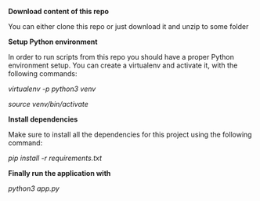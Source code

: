 **Download content of this repo**

You can either clone this repo or just download it and unzip to some folder

**Setup Python environment**

In order to run scripts from this repo you should have a proper Python environment setup. You can create a virtualenv and activate it, with the following commands:

*virtualenv -p python3 venv*

*source venv/bin/activate*

**Install dependencies**

Make sure to install all the dependencies for this project using the following command:

*pip install -r requirements.txt*

**Finally run the application with** 

*python3 app.py*

